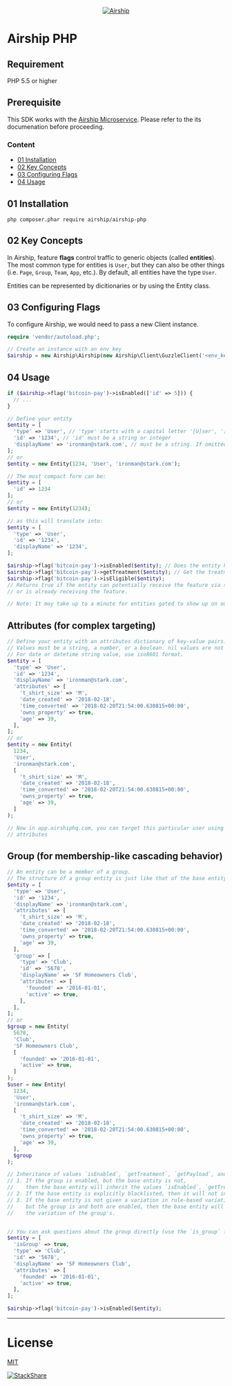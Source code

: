 <p align="center">
  <a href="https://airshiphq.com/" target="_blank">
    <img  alt="Airship" src="https://avatars3.githubusercontent.com/u/29476417?s=200&v=4" class="img-responsive">
  </a>
</p>



# Airship PHP

## Requirement
PHP 5.5 or higher

## Prerequisite

This SDK works with the [Airship Microservice](https://github.com/airshiphq/airship-microservice). Please refer to the its documenation before proceeding.

### Content
- [01 Installation](#01-installation)
- [02 Key Concepts](#02-key-concepts)
- [03 Configuring Flags](#03-configuring-flags)
- [04 Usage](#04-usage)


## 01 Installation
`php composer.phar require airship/airship-php`

## 02 Key Concepts

In Airship, feature **flags** control traffic to generic objects (called **entities**). The most common type for entities is `User`, but they can also be other things (i.e. `Page`, `Group`, `Team`, `App`, etc.). By default, all entities have the type `User`.

Entities can be represented by dicitionaries or by using the Entity class.

## 03 Configuring Flags

To configure Airship, we would need to pass a new Client instance.

```php
require 'vendor/autoload.php';

// Create an instance with an env key
$airship = new Airship\Airship(new Airship\Client\GuzzleClient('<env_key>'));
```

## 04 Usage
```php
if ($airship->flag('bitcoin-pay')->isEnabled(['id' => 5])) {
  // ...
}

// Define your entity
$entity = [
  'type' => 'User', // 'type' starts with a capital letter '[U]ser', '[H]ome', '[C]ar'. If omittied, it will default to 'User'
  'id' => '1234', // 'id' must be a string or integer
  'displayName' => 'ironman@stark.com', // must be a string. If omitted, the SDK will use the same value as 'id' (converted to a string)
];
// or
$entity = new Entity(1234, 'User', 'ironman@stark.com');

// The most compact form can be:
$entity = [
  'id' => 1234
];
// or
$entity = new Entity(1234);

// as this will translate into:
$entity = [
  'type' => 'User',
  'id' => '1234',
  'displayName' => '1234',
];

$airship->flag('bitcoin-pay')->isEnabled($entity); // Does the entity have the feature 'bitcoin-pay'?
$airship->flag('bitcoin-pay')->getTreatment($entity); // Get the treatment associated with the flag
$airship->flag('bitcoin-pay')->isEligible($entity);
// Returns true if the entity can potentially receive the feature via sampling
// or is already receiving the feature.

// Note: It may take up to a minute for entities gated to show up on our web app.
```


## Attributes (for complex targeting)
```php
// Define your entity with an attributes dictionary of key-value pairs.
// Values must be a string, a number, or a boolean. nil values are not accepted.
// For date or datetime string value, use iso8601 format.
$entity = [
  'type' => 'User',
  'id' => '1234',
  'displayName' => 'ironman@stark.com',
  'attributes' => [
    't_shirt_size' => 'M',
    'date_created' => '2018-02-18',
    'time_converted' => '2018-02-20T21:54:00.630815+00:00',
    'owns_property' => true,
    'age' => 39,
  ],
];
// or
$entity = new Entity(
  1234,
  'User',
  'ironman@stark.com',
  [
    't_shirt_size' => 'M',
    'date_created' => '2018-02-18',
    'time_converted' => '2018-02-20T21:54:00.630815+00:00',
    'owns_property' => true,
    'age' => 39,
  ]
);

// Now in app.airshiphq.com, you can target this particular user using its
// attributes
```

## Group (for membership-like cascading behavior)
```php
// An entity can be a member of a group.
// The structure of a group entity is just like that of the base entity.
$entity = [
  'type' => 'User',
  'id' => '1234',
  'displayName' => 'ironman@stark.com',
  'attributes' => [
    't_shirt_size' => 'M',
    'date_created' => '2018-02-18',
    'time_converted' => '2018-02-20T21:54:00.630815+00:00',
    'owns_property' => true,
    'age' => 39,
  ],
  'group' => [
    'type' => 'Club',
    'id' => '5678',
    'displayName' => 'SF Homeowners Club',
    'attributes' => [
      'founded' => '2016-01-01',
      'active' => true,
    ],
  ],
];
// or
$group = new Entity(
  5678,
  'Club',
  'SF Homeowners Club',
  [
    'founded' => '2016-01-01',
    'active' => true,
  ]
);
$user = new Entity(
  1234,
  'User',
  'ironman@stark.com',
  [
    't_shirt_size' => 'M',
    'date_created' => '2018-02-18',
    'time_converted' => '2018-02-20T21:54:00.630815+00:00',
    'owns_property' => true,
    'age' => 39,
  ],
  $group
);

// Inheritance of values `isEnabled`, `getTreatment`, `getPayload`, and `isEligible` works as follows:
// 1. If the group is enabled, but the base entity is not,
//    then the base entity will inherit the values `isEnabled`, `getTreatment`, `getPayload`, and `isEligible` of the group entity.
// 2. If the base entity is explicitly blacklisted, then it will not inherit.
// 3. If the base entity is not given a variation in rule-based variation assignment,
//    but the group is and both are enabled, then the base entity will inherit
//    the variation of the group's.


// You can ask questions about the group directly (use the `is_group` flag):
$entity = [
  'isGroup' => true,
  'type' => 'Club',
  'id' => '5678',
  'displayName' => 'SF Homeowners Club',
  'attributes' => [
    'founded' => '2016-01-01',
    'active' => true,
  ],
];

$airship->flag('bitcoin-pay')->isEnabled($entity);
```
___

# License
 [MIT](/LICENSE)

[![StackShare](https://img.shields.io/badge/tech-stack-0690fa.svg?style=flat)](https://stackshare.io/airship/airship)
